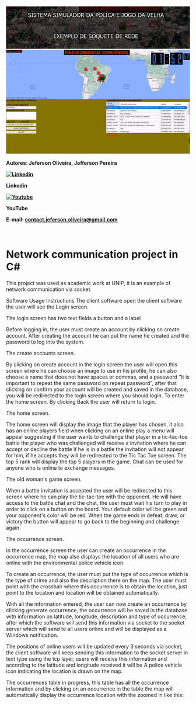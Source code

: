 <a href="#"><img src="/img/logo.jpg" alt="Youtube" width="100%" height="50%" /></a>
<img src="./img/sockgif.gif"/>
<p><strong>Autores: Jeferson Oliveira, Jefferson Pereira</strong></p>
<p><strong><a href="https://www.linkedin.com/in/jeferson-oliveira-8335051b6/"><img style="border-style: none;" src="https://www.transparentpng.com/thumb/linkedin/linkedin-icon-png-4.png" alt="Linkedin" width="50" height="50" /></a></strong></p>
<p><strong>Linkedin</strong></p>
<p><strong><a href="https://www.youtube.com/channel/UCz-iNlr68eMM1N5vcsBSJrw"><img src="https://portal.ifba.edu.br/irece/institucional/documentos-institucionais/ascom_ifba_irece/imagens/youtube-icon-14.png" alt="Youtube" width="50" height="50" /></a></strong></p>
<p><strong>YouTube</strong></p>
<p><strong>E-mail: <a href="mailto:contact.jeferson.oliveira@gmail.com">contact.jeferson.oliveira@gmail.com</a></strong></p>
<p>&nbsp;</p>

<h1>Network communication project in C#</h1>
<div>

This project was used as academic work at UNIP, it is an example of network communication via socket.

 

Software Usage Instructions
The client software open the client software the user will see the Login screen.

The login screen has two text fields a button and a label

Before logging in, the user must create an account by clicking on create account. After creating the account he can put the name he created and the password to log into the system.

The create accounts screen.

By clicking on create account in the login screen the user will open this screen where he can choose an image to use in his profile, he can also choose a name that does not have spaces or commas, and a password “It is important to repeat the same password on repeat password”, after that clicking on confirm your account will be created and saved in the database, you will be redirected to the login screen where you should login. To enter the home screen. By clicking Back the user will return to login.

The home screen.

The home screen will display the image that the player has chosen, it also has an online players field when clicking on an online play a menu will appear suggesting if the user wants to challenge that player in a tic-tac-toe battle the player who was challenged will receive a invitation where he can accept or decline the battle if he is in a battle the invitation will not appear for him, if he accepts they will be redirected to the Tic Tac Toe screen. The top 5 rank will display the top 5 players in the game. Chat can be used for anyone who is online to exchange messages.

The old woman's game screen.

When a battle invitation is accepted the user will be redirected to this screen where he can play the tic-tac-toe with the opponent. He will have access to the battle chat and the chat, the user must wait his turn to play in order to click on a button on the board. Your default color will be green and your opponent's color will be red. When the game ends in defeat, draw, or victory the button will appear to go back to the beginning and challenge again.

The occurrence screen.

In the occurrence screen the user can create an occurrence in the occurrence map, the map also displays the location of all users who are online with the environmental police vehicle icon.

To create an occurrence, the user must put the type of occurrence which is the type of crime and also the description there on the map. The user must point with the crosshair where this occurrence is to obtain the location, just point to the location and location will be obtained automatically.

With all the information entered, the user can now create an occurrence by clicking generate occurrence, the occurrence will be saved in the database with information on latitude, longitude, description and type of occurrence, after which the software will send this information via socket to the socket server which will send to all users online and will be displayed as a Windows notification.

The positions of online users will be updated every 3 seconds via socket, the client software will keep sending this information to the socket server in text type using the tcp layer, users will receive this information and according to the latitude and longitude received it will be A police vehicle icon indicating the location is drawn on the map.

The occurrences table in progress, this table has all the occurrence information and by clicking on an occurrence in the table the map will automatically display the occurrence location with the zoomed in like this:

</div>
